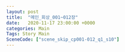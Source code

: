 ```yaml
---
layout: post
title:  "메인_회상_001~012장"
date:   2020-11-17 23:00:00 +0000
categories: Main
Tags: Story Main
SceneCode: ["scene_skip_cp001-012_q1_s10"]
---
```

